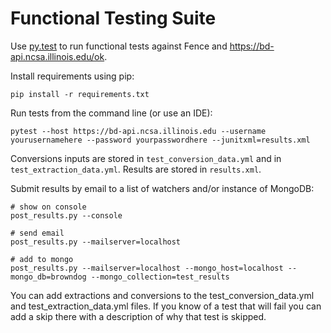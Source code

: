 Functional Testing Suite
========================

Use [py.test](http://doc.pytest.org/) to run functional tests against Fence and https://bd-api.ncsa.illinois.edu/ok.

Install requirements using pip:

```
pip install -r requirements.txt
```

Run tests from the command line (or use an IDE):

```
pytest --host https://bd-api.ncsa.illinois.edu --username yourusernamehere --password yourpasswordhere --junitxml=results.xml
```

Conversions inputs are stored in `test_conversion_data.yml` and in `test_extraction_data.yml`. Results are stored in `results.xml`.

Submit results by email to a list of watchers and/or instance of MongoDB:

```
# show on console
post_results.py --console

# send email
post_results.py --mailserver=localhost

# add to mongo
post_results.py --mailserver=localhost --mongo_host=localhost --mongo_db=browndog --mongo_collection=test_results
```


You can add extractions and conversions to the test_conversion_data.yml and test_extraction_data.yml files. If you know
of a test that will fail you can add a skip there with a description of why that test is skipped.
